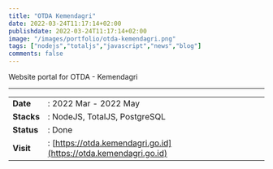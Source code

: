 ```yaml
---
title: "OTDA Kemendagri"
date: 2022-03-24T11:17:14+02:00
publishdate: 2022-03-24T11:17:14+02:00
image: "/images/portfolio/otda-kemendagri.png"
tags: ["nodejs","totaljs","javascript","news","blog"]
comments: false
---
```


Website portal for OTDA - Kemendagri
<!--more-->
---

|||
|---|---|
|**Date**| : 2022 Mar - 2022 May
|**Stacks**| : NodeJS, TotalJS, PostgreSQL
|**Status**| : Done
|**Visit**| : [https://otda.kemendagri.go.id](https://otda.kemendagri.go.id)

